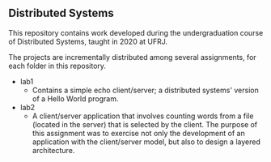 ## Distributed Systems

This repository contains work developed during the undergraduation course of Distributed Systems, taught in 2020 at UFRJ.

The projects are incrementally distributed among several assignments, for each folder in this repository. 

- lab1
    - Contains a simple echo client/server; a distributed systems' version of a Hello World program.
- lab2
    - A client/server application that involves counting words from a file (located in the server) that is selected by the client. 
    The purpose of this assignment was to exercise not only the development of an application with the client/server model, but also to design a layered architecture.